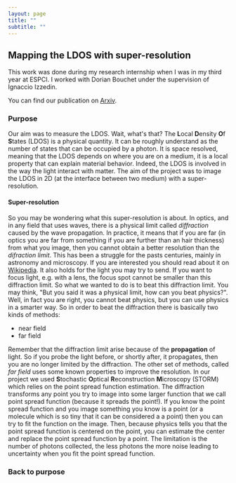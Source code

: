```yaml
---
layout: page
title: ""
subtitle: ""
---
```


## Mapping the LDOS with super-resolution

This work was done during my research internship when I was in my third year at ESPCI. I worked with Dorian Bouchet under the supervision of Ignaccio Izzedin.

You can find our publication on [Arxiv](https://arxiv.org/abs/1809.02778).

### Purpose

Our aim was to measure the LDOS. Wait, what's that? The **L**ocal **D**ensity **O**f **S**tates (LDOS) is a physical quantity. It can be roughly understand as the number of states that can be occupied by a photon. It is space resolved, meaning that the LDOS depends on where you are on a medium, it is a local property that can explain material behavior. Indeed, the LDOS is involved in the way the light interact with matter. The aim of the project was to image the LDOS in 2D (at the interface between two medium) with a super-resolution.

#### Super-resolution

So you may be wondering what this super-resolution is about. In optics, and in any field that uses waves, there is a physical limit called *diffraction* caused by the wave propagation. In practice, it means that if you are far (in optics you are far from something if you are further than an hair thickness) from what you image, then you cannot obtain a better resolution than the *difraction limit*. This has been a struggle for the pasts centuries, mainly in astronomy and microscopy. If you are interested you should read about it on [Wikipedia](https://en.wikipedia.org/wiki/Diffraction). It also holds for the light you may try to send. If you want to focus light, e.g. with a lens, the focus spot cannot be smaller than this diffraction limit. So what we wanted to do is to beat this diffraction limit. You may think, "But you said it was a physical limit, how can you beat physics?". Well, in fact you are right, you cannot beat physics, but you can use physics in a smarter way. So in order to beat the diffraction there is basically two kinds of methods:
- near field
- far field

Remember that the diffraction limit arise because of the **propagation** of light. So if you probe the light before, or shortly after, it propagates, then you are no longer limited by the diffraction. The other set of methods, called *far field* uses some known properties to improve the resolution. In our project we used **S**tochastic **O**ptical **R**econstruction **M**icroscopy (STORM) which relies on the point spread function estimation. The diffraction transforms any point you try to image into some larger function that we call point spread function (because it spreads the point!). If you know the point spread function and you image something you know is a point (or a molecule which is so tiny that it can be considered a a point) then you can try to fit the function on the image. Then, because physics tells you that the point spread function is centered on the point, you can estimate the center and replace the point spread function by a point. The limitation is the number of photons collected, the less photons the more noise leading to uncertainty when you fit the point spread function.

### Back to purpose


